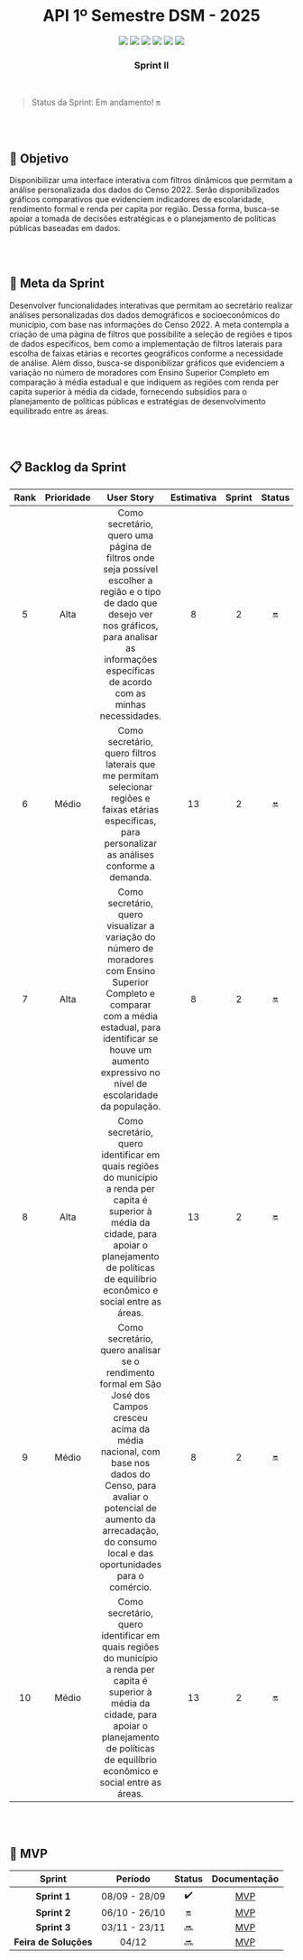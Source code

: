 
<div align="center">
  
  # API 1º Semestre DSM - 2025

</div>

<div align="center">
 <a href="https://docs.python.org/3/"><img src = "https://img.shields.io/badge/python-3670A0?style=for-the-badge&logo=python&logoColor=ffdd54"/></a>
 <a href="https://www.w3schools.com/tags/tag_doctype.asp"><img src = "https://img.shields.io/badge/html5-%23E34F26.svg?style=for-the-badge&logo=html5&logoColor=white"/></a>
 <a href="https://www.w3schools.com/css/"><img src = "https://img.shields.io/badge/css3-%231572B6.svg?style=for-the-badge&logo=css3&logoColor=white"/></a>
 <a href="http://colab.google/"><img src = "https://img.shields.io/badge/Google%20Colab%20-%20%23F9AB00?style=for-the-badge&logo=Google%20Colab&logoColor=black"/></a>
 <a href="https://pandas.pydata.org/"><img src = "https://img.shields.io/badge/pandas-%23150458?style=for-the-badge&logo=pandas"/></a>
 <a href= "https://www.figma.com/pt-br/"><img src="https://img.shields.io/badge/FIGMA-%23F24E1E?style=for-the-badge&logo=figma&logoColor=black"/></a>
</div>

<div align="center">

  ### Sprint II
  
</div>

<br>

> Status da Sprint: Em andamento! 🔛

</br>

<br>

## :round_pushpin: Objetivo

Disponibilizar uma interface interativa com filtros dinâmicos que permitam a análise personalizada dos dados do Censo 2022. Serão disponibilizados gráficos comparativos que evidenciem indicadores de escolaridade, rendimento formal e renda per capita por região. Dessa forma, busca-se apoiar a tomada de decisões estratégicas e o planejamento de políticas públicas baseadas em dados.

</br>


<br>

## :dart: Meta da Sprint

Desenvolver funcionalidades interativas que permitam ao secretário realizar análises personalizadas dos dados demográficos e socioeconômicos do município, com base nas informações do Censo 2022. A meta contempla a criação de uma página de filtros que possibilite a seleção de regiões e tipos de dados específicos, bem como a implementação de filtros laterais para escolha de faixas etárias e recortes geográficos conforme a necessidade de análise. Além disso, busca-se disponibilizar gráficos que evidenciem a variação no número de moradores com Ensino Superior Completo em comparação à média estadual e que indiquem as regiões com renda per capita superior à média da cidade, fornecendo subsídios para o planejamento de políticas públicas e estratégias de desenvolvimento equilibrado entre as áreas.

</br>


<br>

## 📋 Backlog da Sprint

|      Rank      |    Prioridade   |                    User Story                           |    Estimativa   |  Sprint  | Status | Meta |
| :------------: | :-------------: | :-----------------------------------------------------: | :-------------: |  :-----: | :----: |:----:|
|  5  | Alta | Como secretário, quero uma página de filtros onde seja possível escolher a região e o tipo de dado que desejo ver nos gráficos, para analisar as informações específicas de acordo com as minhas necessidades. | 8 | 2 | 🔛 | ✖️
|  6  | Médio  | Como secretário, quero filtros laterais que me permitam selecionar regiões e faixas etárias específicas, para personalizar as análises conforme a demanda. | 13 | 2 | 🔛 | ️
|  7  | Alta | Como secretário, quero visualizar a variação do número de moradores com Ensino Superior Completo e comparar com a média estadual, para identificar se houve um aumento expressivo no nível de escolaridade da população. | 8 | 2 | 🔛 | ✖️
|  8  | Alta | Como secretário, quero identificar em quais regiões do município a renda per capita é superior à média da cidade, para apoiar o planejamento de políticas de equilíbrio econômico e social entre as áreas. | 13 | 2 | 🔛 | ✖️
|  9  | Médio | Como secretário, quero analisar se o rendimento formal em São José dos Campos cresceu acima da média nacional, com base nos dados do Censo, para avaliar o potencial de aumento da arrecadação, do consumo local e das oportunidades para o comércio. | 8 | 2 | 🔛 | 
| 10  | Médio | Como secretário, quero identificar em quais regiões do município a renda per capita é superior à média da cidade, para apoiar o planejamento de políticas de equilíbrio econômico e social entre as áreas. | 13 | 2 | 🔛 | 





</br>

<br>

## 📂 MVP 

| Sprint | Período |Status| Documentação |
|:------:|:-------:|:------------:|:----------:|
| **Sprint 1**  | 08/09 - 28/09 | ✔️ | [MVP](https://youtu.be/03TNUyL9tUg?si=OSNxtr4BpAINg_1R) |
| **Sprint 2**  | 06/10 - 26/10 | 🔛 | [MVP](doc/Sprints/Sprint_2) |
| **Sprint 3**  | 03/11 - 23/11 | 🔜 | [MVP](doc/Sprints/Sprint_3) |
| **Feira de Soluções** | 04/12 | 🔜 | [MVP](README.md)|


</br>
